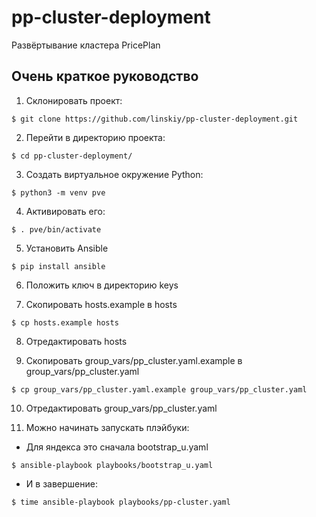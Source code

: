 # pp-cluster-deployment

Развёртывание кластера PricePlan

## Очень краткое руководство

1. Склонировать проект:

```
$ git clone https://github.com/linskiy/pp-cluster-deployment.git
```

2. Перейти в директорию проекта:

```
$ cd pp-cluster-deployment/
```

3. Создать виртуальное окружение Python:

```
$ python3 -m venv pve
```

4. Активировать его:

```
$ . pve/bin/activate
```

5. Установить Ansible

```
$ pip install ansible
```

6. Положить ключ в директорию keys

7. Скопировать hosts.example в hosts

```
$ cp hosts.example hosts
```

8. Отредактировать hosts

9. Скопировать group_vars/pp_cluster.yaml.example в group_vars/pp_cluster.yaml

```
$ cp group_vars/pp_cluster.yaml.example group_vars/pp_cluster.yaml
```

10. Отредактировать group_vars/pp_cluster.yaml

11. Можно начинать запускать плэйбуки:

* Для яндекса это сначала bootstrap_u.yaml

```
$ ansible-playbook playbooks/bootstrap_u.yaml
```

* И в завершение:

```
$ time ansible-playbook playbooks/pp-cluster.yaml
```

